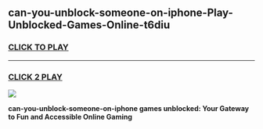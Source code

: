 
## can-you-unblock-someone-on-iphone-Play-Unblocked-Games-Online-t6diu
<h3>
<a href="https://premium76.site?title=can-you-unblock-someone-on-iphone&ref=25A">CLICK TO PLAY</a></h3>
<hr>

<h3>
<a href="https://premium76.site?title=can-you-unblock-someone-on-iphone&ref=25A">CLICK 2 PLAY</a>
  
</h3>

<a href="https://premium76.site?title=can-you-unblock-someone-on-iphone&ref=25A"><img src="https://clearcache.store/games.png"></a>


**can-you-unblock-someone-on-iphone games unblocked: Your Gateway to Fun and Accessible Online Gaming**
